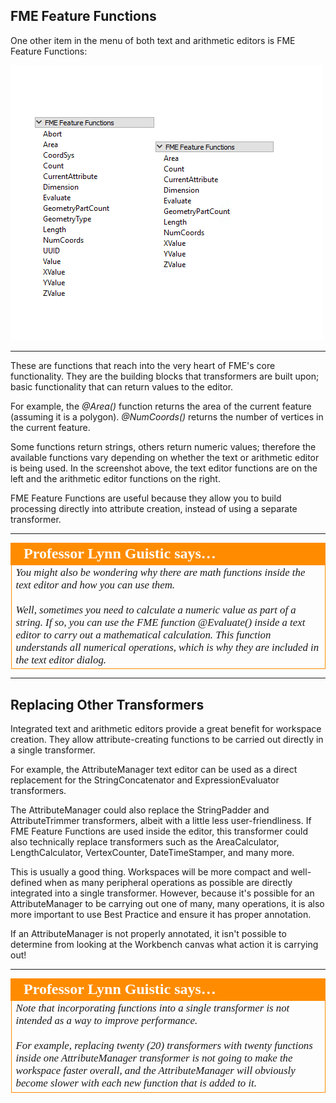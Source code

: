 ## FME Feature Functions ##

One other item in the menu of both text and arithmetic editors is FME Feature Functions:

![](./Images/Img1.006.AttributeManagerFMEFunctions.png) 

---

These are functions that reach into the very heart of FME's core functionality. They are the building blocks that transformers are built upon; basic functionality that can return values to the editor. 

For example, the *@Area()* function returns the area of the current feature (assuming it is a polygon). *@NumCoords()* returns the number of vertices in the current feature.

Some functions return strings, others return numeric values; therefore the available functions vary depending on whether the text or arithmetic editor is being used. In the screenshot above, the text editor functions are on the left and the arithmetic editor functions on the right.

FME Feature Functions are useful because they allow you to build processing directly into attribute creation, instead of using a separate transformer.

---

<table style="border-spacing: 0px">
<tr>
<td style="vertical-align:middle;background-color:darkorange;border: 2px solid darkorange">
<i class="fa fa-quote-left fa-lg fa-pull-left fa-fw" style="color:white;padding-right: 12px;vertical-align:text-top"></i>
<span style="color:white;font-size:x-large;font-weight: bold;font-family:serif">Professor Lynn Guistic says…</span>
</td>
</tr>

<tr>
<td style="border: 1px solid darkorange">
<span style="font-family:serif; font-style:italic; font-size:larger">
You might also be wondering why there are math functions inside the text editor and how you can use them.
<br><br>Well, sometimes you need to calculate a numeric value as part of a string. If so, you can use the FME function @Evaluate() inside a text editor to carry out a mathematical calculation. This function understands all numerical operations, which is why they are included in the text editor dialog.
</span>
</td>
</tr>
</table>

---

## Replacing Other Transformers ##
Integrated text and arithmetic editors provide a great benefit for workspace creation. They allow attribute-creating functions to be carried out directly in a single transformer.

For example, the AttributeManager text editor can be used as a direct replacement for the StringConcatenator and ExpressionEvaluator transformers.

The AttributeManager could also replace the StringPadder and AttributeTrimmer transformers, albeit with a little less user-friendliness. If FME Feature Functions are used inside the editor, this transformer could also technically replace transformers such as the AreaCalculator, LengthCalculator, VertexCounter, DateTimeStamper, and many more.

This is usually a good thing. Workspaces will be more compact and well-defined when as many peripheral operations as possible are directly integrated into a single transformer. However, because it's possible for an AttributeManager to be carrying out one of many, many operations, it is also more important to use Best Practice and ensure it has proper annotation. 

If an AttributeManager is not properly annotated, it isn't possible to determine from looking at the Workbench canvas what action it is carrying out!

---

<table style="border-spacing: 0px">
<tr>
<td style="vertical-align:middle;background-color:darkorange;border: 2px solid darkorange">
<i class="fa fa-quote-left fa-lg fa-pull-left fa-fw" style="color:white;padding-right: 12px;vertical-align:text-top"></i>
<span style="color:white;font-size:x-large;font-weight: bold;font-family:serif">Professor Lynn Guistic says…</span>
</td>
</tr>

<tr>
<td style="border: 1px solid darkorange">
<span style="font-family:serif; font-style:italic; font-size:larger">
Note that incorporating functions into a single transformer is not intended as a way to improve performance. 
<br><br>For example, replacing twenty (20) transformers with twenty functions inside one AttributeManager transformer is not going to make the workspace faster overall, and the AttributeManager will obviously become slower with each new function that is added to it.
</span>
</td>
</tr>
</table>